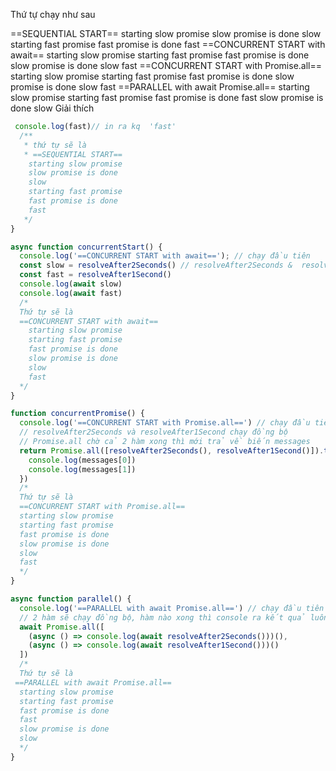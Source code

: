 Thứ tự chạy như sau

==SEQUENTIAL START==
starting slow promise
slow promise is done
slow
starting fast promise
fast promise is done
fast
==CONCURRENT START with await==
starting slow promise
starting fast promise
fast promise is done
slow promise is done
slow
fast
==CONCURRENT START with Promise.all==
starting slow promise
starting fast promise
fast promise is done
slow promise is done
slow
fast
==PARALLEL with await Promise.all==
starting slow promise
starting fast promise
fast promise is done
fast
slow promise is done
slow
Giải thích

```jsx
 console.log(fast)// in ra kq  'fast'
  /**
   * thứ tự sẽ là
   * ==SEQUENTIAL START==
    starting slow promise
    slow promise is done
    slow
    starting fast promise
    fast promise is done
    fast
   */
}

async function concurrentStart() {
  console.log('==CONCURRENT START with await=='); // chạy đầu tiên
  const slow = resolveAfter2Seconds() // resolveAfter2Seconds &  resolveAfter1Second chạy đồng bộ
  const fast = resolveAfter1Second()
  console.log(await slow)
  console.log(await fast)
  /*
  Thứ tự sẽ là
  ==CONCURRENT START with await==
    starting slow promise
    starting fast promise
    fast promise is done
    slow promise is done
    slow
    fast
  */
}

function concurrentPromise() {
  console.log('==CONCURRENT START with Promise.all==') // chạy đầu tiên
  // resolveAfter2Seconds và resolveAfter1Second chạy đồng bộ
  // Promise.all chờ cả 2 hàm xong thì mới trả về biến messages
  return Promise.all([resolveAfter2Seconds(), resolveAfter1Second()]).then((messages) => {
    console.log(messages[0])
    console.log(messages[1])
  })
  /*
  Thứ tự sẽ là
  ==CONCURRENT START with Promise.all==
  starting slow promise
  starting fast promise
  fast promise is done
  slow promise is done
  slow
  fast
  */
}

async function parallel() {
  console.log('==PARALLEL with await Promise.all==') // chạy đầu tiên
  // 2 hàm sẽ chạy đồng bộ, hàm nào xong thì console ra kết quả luôn
  await Promise.all([
    (async () => console.log(await resolveAfter2Seconds()))(),
    (async () => console.log(await resolveAfter1Second()))()
  ])
  /*
  Thứ tự sẽ là
 ==PARALLEL with await Promise.all==
  starting slow promise
  starting fast promise
  fast promise is done
  fast
  slow promise is done
  slow
  */
}
```
